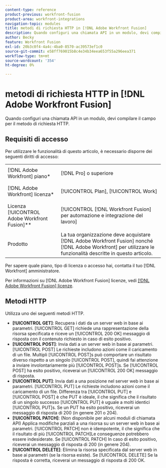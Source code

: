 ```yaml
---
content-type: reference
product-previous: workfront-fusion
product-area: workfront-integrations
navigation-topic: modules
title: metodi di richiesta HTTP in [!DNL Adobe Workfront Fusion]
description: Quando configuri una chiamata API in un modulo, devi compilare il campo per il metodo di richiesta HTTP.
author: Becky
feature: Workfront Fusion
exl-id: 20b3c0f4-4a4c-4ba0-8570-ac39573ef1c0
source-git-commit: e58ff769015b8c4e34b34eea653f55a296eea371
workflow-type: tm+mt
source-wordcount: '354'
ht-degree: 0%

---
```


# metodi di richiesta HTTP in [!DNL Adobe Workfront Fusion]

Quando configuri una chiamata API in un modulo, devi compilare il campo per il metodo di richiesta HTTP.

## Requisiti di accesso

Per utilizzare le funzionalità di questo articolo, è necessario disporre dei seguenti diritti di accesso:

<table style="table-layout:auto">
 <col> 
 <col> 
 <tbody> 
  <tr> 
    <td role="rowheader">[!DNL Adobe Workfront] piano*</td> 
   <td> <p>[!DNL Pro] o superiore</p> </td> 
  </tr> 
  <tr data-mc-conditions=""> 
   <td role="rowheader">[!DNL Adobe Workfront] licenza*</td> 
   <td> <p>[!UICONTROL Plan], [!UICONTROL Work]</p> </td> 
  </tr> 
  <tr> 
   <td role="rowheader">Licenza [!UICONTROL Adobe Workfront Fusion]**</td> 
   <td> <p>[!UICONTROL [!DNL Workfront Fusion] per automazione e integrazione del lavoro] </p>  </td> 
  </tr> 
  <tr> 
   <td role="rowheader">Prodotto</td> 
   <td>La tua organizzazione deve acquistare [!DNL Adobe Workfront Fusion] nonché [!DNL Adobe Workfront] per utilizzare le funzionalità descritte in questo articolo.</td> 
  </tr> 
 </tbody> 
</table>

Per sapere quale piano, tipo di licenza o accesso hai, contatta il tuo [!DNL Workfront] amministratore.

Per informazioni su [!DNL Adobe Workfront Fusion] licenze, vedi [[!DNL Adobe Workfront Fusion] licenze](../../workfront-fusion/get-started/license-automation-vs-integration.md).

## Metodi HTTP

Utilizza uno dei seguenti metodi HTTP.

* **[!UICONTROL GET]**: Recupera i dati da un server web in base ai parametri. [!UICONTROL GET] richiede una rappresentazione della risorsa specificata e riceve un [!UICONTROL 200 OK] messaggio di risposta con il contenuto richiesto in caso di esito positivo.
* **[!UICONTROL POST]**: Invia dati a un server web in base ai parametri. [!UICONTROL POST] Le richieste includono azioni come il caricamento di un file. Multipli [!UICONTROL POST]s può comportare un risultato diverso rispetto a un singolo [!UICONTROL POST], quindi fai attenzione a inviare involontariamente più [!UICONTROL POST]s. Se [!UICONTROL POST] ha esito positivo, riceverai un [!UICONTROL 200 OK] messaggio di risposta.
* **[!UICONTROL PUT]**: Invia dati a una posizione nel server web in base ai parametri. [!UICONTROL PUT] Le richieste includono azioni come il caricamento di un file. Differenza tra [!UICONTROL PUT] e [!UICONTROL POST] è che PUT è ideale, il che significa che il risultato di un singolo successo [!UICONTROL PUT] è uguale a molti identici [!UICONTROL PUT]s. Se un PUT ha esito positivo, riceverai un messaggio di risposta di 200 (in genere 201 o 204).
* **[!UICONTROL PATCH]**: (Non disponibile per alcuni moduli di chiamata API) Applica modifiche parziali a una risorsa su un server web in base ai parametri. [!UICONTROL PATCH] non è idempotente, il che significa che il risultato di più [!UICONTROL PATCH]Le conseguenze potrebbero essere indesiderate. Se [!UICONTROL PATCH] In caso di esito positivo, riceverai un messaggio di risposta di 200 (in genere 204).
* **[!UICONTROL DELETE]**: Elimina la risorsa specificata dal server web in base ai parametri (se la risorsa esiste). Se [!UICONTROL DELETE] Se la risposta è corretta, riceverai un messaggio di risposta di 200 OK.
